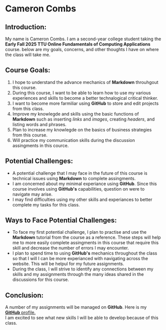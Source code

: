 # Cameron Combs

## Introduction:
My name is Cameron Combs. I am a second-year college student taking the **Early Fall 2025 TTU Online Fundamentals of Computing Applications** course. below are my goals, concerns, and other thoughts I have on where the class will take me.

## Course Goals:
1. I hope to understand the advance mechanics of **Markdown** throuhgout this course.
2. During this course, I want to be able to learn how to use my various experiences and skills to become a better technalogical critical thinker.
3. I want to become more farmiliar using **GitHub** to store and edit projects from this class.
4. Improve my knowlegde and skills using the basic functions of **Markdown** such as inserting _links_ and _images_, creating _headers_, and listing words and phrases. 
5. Plan to increase my knowlegde on the basics of business strategies from this course.
6. Will practice my communication skills during the discussion assingments in this cource.

## Potential Challenges:
- A potential challenge that I may face in the future of this course is technical issues using **Markdown** to complete assingments.
- I am concerned about my minimal experiance using **GitHub**. Since this course involves using **GitHub's** capabilities, question on were to navigate may arise.
- I may find difficulties using my other skills and experiances to better complete my tasks for this class.

## Ways to Face Potential Challenges:
- To face my first potential challenge, I plan to practise and use the **Markdown** tutorial from the course as a reference. These steps will help me to more easily complete assingments in this course that require this skill and decrease the number of errors I may encounter.
- I plan to spend time to using **GitHub's** mechanics throughout the class so that I will I can be more experianced with navigating across the website. This will be helpul for my future assignments.
- During the class, I will strive to identify any connections between my skills and my assignments through the many ideas shared in the discussions for this course.

## Conclusion:
A number of my assignments will be managed on **GitHub**. Here is my [**GitHub** profile.](https://github.com/CameronCombs578)  
I am excited to see what new skills I will be able to develop because of this class.
